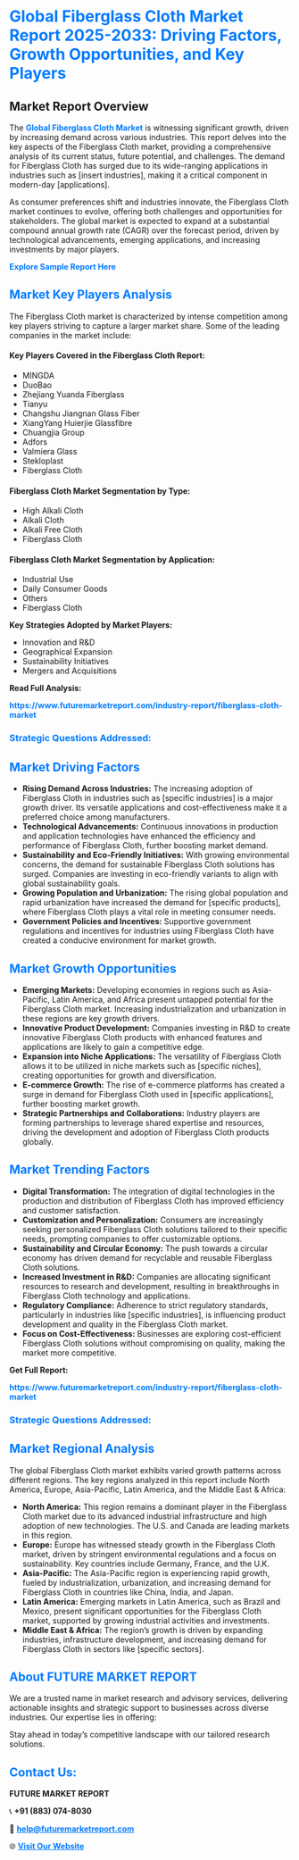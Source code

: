 <h1 style="color: #007BFF;">Global Fiberglass Cloth Market Report 2025-2033: Driving Factors, Growth Opportunities, and Key Players</h1>

<section id="overview">
<h2>Market Report Overview</h2>
<p>The <a href="https://www.futuremarketreport.com/industry-report/fiberglass-cloth-market" style="color: #007BFF; text-decoration: none;"><strong>Global Fiberglass Cloth Market</strong></a> is witnessing significant growth, driven by increasing demand across various industries. This report delves into the key aspects of the Fiberglass Cloth market, providing a comprehensive analysis of its current status, future potential, and challenges. The demand for Fiberglass Cloth has surged due to its wide-ranging applications in industries such as [insert industries], making it a critical component in modern-day [applications].</p>
<p>As consumer preferences shift and industries innovate, the Fiberglass Cloth market continues to evolve, offering both challenges and opportunities for stakeholders. The global market is expected to expand at a substantial compound annual growth rate (CAGR) over the forecast period, driven by technological advancements, emerging applications, and increasing investments by major players.</p>
</section>

<section id="overview">
<p><a href="https://www.futuremarketreport.com/request-sample/reportId=98611" style="color: #007BFF; text-decoration: none;"><strong>Explore Sample Report Here</strong></a></p>
</section>

<section id="key-players">
<h2 style="color: #007BFF;">Market Key Players Analysis</h2>
<p>The Fiberglass Cloth market is characterized by intense competition among key players striving to capture a larger market share. Some of the leading companies in the market include:</p>
<h4>Key Players Covered in the Fiberglass Cloth Report:</h4>
<ul><li>MINGDA</li><li>DuoBao</li><li>Zhejiang Yuanda Fiberglass</li><li>Tianyu</li><li>Changshu Jiangnan Glass Fiber</li><li>XiangYang Huierjie Glassfibre</li><li>Chuangjia Group</li><li>Adfors</li><li>Valmiera Glass</li><li>Stekloplast</li><li>Fiberglass Cloth</li></ul>
<h4>Fiberglass Cloth Market Segmentation by Type:</h4>
<ul><li>High Alkali Cloth</li><li>Alkali Cloth</li><li>Alkali Free Cloth</li><li>Fiberglass Cloth</li></ul>

<h4>Fiberglass Cloth Market Segmentation by Application:</h4>
<ul><li>Industrial Use</li><li>Daily Consumer Goods</li><li>Others</li><li>Fiberglass Cloth</li></ul>
<p><strong>Key Strategies Adopted by Market Players:</strong></p>
<ul>
<li>Innovation and R&D</li>
<li>Geographical Expansion</li>
<li>Sustainability Initiatives</li>
<li>Mergers and Acquisitions</li>
</ul>
</section>

<section>
<p><strong>Read Full Analysis: </strong></p><a href="https://www.futuremarketreport.com/industry-report/fiberglass-cloth-market" style="color: #007BFF; text-decoration: none;"><strong>https://www.futuremarketreport.com/industry-report/fiberglass-cloth-market</strong></a>
<h3 style="color: #007BFF;">Strategic Questions Addressed:</h3>
</section>

<section id="driving-factors">
<h2 style="color: #007BFF;">Market Driving Factors</h2>
<ul>
<li><strong>Rising Demand Across Industries:</strong> The increasing adoption of Fiberglass Cloth in industries such as [specific industries] is a major growth driver. Its versatile applications and cost-effectiveness make it a preferred choice among manufacturers.</li>
<li><strong>Technological Advancements:</strong> Continuous innovations in production and application technologies have enhanced the efficiency and performance of Fiberglass Cloth, further boosting market demand.</li>
<li><strong>Sustainability and Eco-Friendly Initiatives:</strong> With growing environmental concerns, the demand for sustainable Fiberglass Cloth solutions has surged. Companies are investing in eco-friendly variants to align with global sustainability goals.</li>
<li><strong>Growing Population and Urbanization:</strong> The rising global population and rapid urbanization have increased the demand for [specific products], where Fiberglass Cloth plays a vital role in meeting consumer needs.</li>
<li><strong>Government Policies and Incentives:</strong> Supportive government regulations and incentives for industries using Fiberglass Cloth have created a conducive environment for market growth.</li>
</ul>
</section>

<section id="growth-opportunities">
<h2 style="color: #007BFF;">Market Growth Opportunities</h2>
<ul>
<li><strong>Emerging Markets:</strong> Developing economies in regions such as Asia-Pacific, Latin America, and Africa present untapped potential for the Fiberglass Cloth market. Increasing industrialization and urbanization in these regions are key growth drivers.</li>
<li><strong>Innovative Product Development:</strong> Companies investing in R&D to create innovative Fiberglass Cloth products with enhanced features and applications are likely to gain a competitive edge.</li>
<li><strong>Expansion into Niche Applications:</strong> The versatility of Fiberglass Cloth allows it to be utilized in niche markets such as [specific niches], creating opportunities for growth and diversification.</li>
<li><strong>E-commerce Growth:</strong> The rise of e-commerce platforms has created a surge in demand for Fiberglass Cloth used in [specific applications], further boosting market growth.</li>
<li><strong>Strategic Partnerships and Collaborations:</strong> Industry players are forming partnerships to leverage shared expertise and resources, driving the development and adoption of Fiberglass Cloth products globally.</li>
</ul>
</section>

<section id="trending-factors">
<h2 style="color: #007BFF;">Market Trending Factors</h2>
<ul>
<li><strong>Digital Transformation:</strong> The integration of digital technologies in the production and distribution of Fiberglass Cloth has improved efficiency and customer satisfaction.</li>
<li><strong>Customization and Personalization:</strong> Consumers are increasingly seeking personalized Fiberglass Cloth solutions tailored to their specific needs, prompting companies to offer customizable options.</li>
<li><strong>Sustainability and Circular Economy:</strong> The push towards a circular economy has driven demand for recyclable and reusable Fiberglass Cloth solutions.</li>
<li><strong>Increased Investment in R&D:</strong> Companies are allocating significant resources to research and development, resulting in breakthroughs in Fiberglass Cloth technology and applications.</li>
<li><strong>Regulatory Compliance:</strong> Adherence to strict regulatory standards, particularly in industries like [specific industries], is influencing product development and quality in the Fiberglass Cloth market.</li>
<li><strong>Focus on Cost-Effectiveness:</strong> Businesses are exploring cost-efficient Fiberglass Cloth solutions without compromising on quality, making the market more competitive.</li>
</ul>
</section>

<section>
<p><strong>Get Full Report: </strong></p><a href="https://www.futuremarketreport.com/industry-report/fiberglass-cloth-market" style="color: #007BFF; text-decoration: none;"><strong>https://www.futuremarketreport.com/industry-report/fiberglass-cloth-market</strong></a>
<h3 style="color: #007BFF;">Strategic Questions Addressed:</h3>
</section>


<section id="regional-analysis">
<h2 style="color: #007BFF;">Market Regional Analysis</h2>
<p>The global Fiberglass Cloth market exhibits varied growth patterns across different regions. The key regions analyzed in this report include North America, Europe, Asia-Pacific, Latin America, and the Middle East & Africa:</p>
<ul>
<li><strong>North America:</strong> This region remains a dominant player in the Fiberglass Cloth market due to its advanced industrial infrastructure and high adoption of new technologies. The U.S. and Canada are leading markets in this region.</li>
<li><strong>Europe:</strong> Europe has witnessed steady growth in the Fiberglass Cloth market, driven by stringent environmental regulations and a focus on sustainability. Key countries include Germany, France, and the U.K.</li>
<li><strong>Asia-Pacific:</strong> The Asia-Pacific region is experiencing rapid growth, fueled by industrialization, urbanization, and increasing demand for Fiberglass Cloth in countries like China, India, and Japan.</li>
<li><strong>Latin America:</strong> Emerging markets in Latin America, such as Brazil and Mexico, present significant opportunities for the Fiberglass Cloth market, supported by growing industrial activities and investments.</li>
<li><strong>Middle East & Africa:</strong> The region’s growth is driven by expanding industries, infrastructure development, and increasing demand for Fiberglass Cloth in sectors like [specific sectors].</li>
</ul>
</section>

<footer>
<h2 style="color: #007BFF;">About FUTURE MARKET REPORT</h2>
<p>We are a trusted name in market research and advisory services, delivering actionable insights and strategic support to businesses across diverse industries. Our expertise lies in offering:</p>

<p>Stay ahead in today’s competitive landscape with our tailored research solutions.</p>

<h2 style="color: #007BFF;">Contact Us:</h2>
<p><strong>FUTURE MARKET REPORT</strong></p>
<p>📞 <strong>+91 (883) 074-8030</strong></p>
<p>📧 <strong><a href="mailto:help@futuremarketreport.com" style="color: #007BFF;">help@futuremarketreport.com</a></strong></p>
<p>🌐 <strong><a href="https://www.futuremarketreport.com/" style="color: #007BFF;">Visit Our Website</a></strong></p>
</footer>
